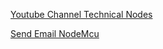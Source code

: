 [Youtube Channel Technical Nodes](https://www.youtube.com/user/G6EJD/videos)

[Send Email NodeMcu](https://github.com/G6EJD/ESP8266-Sending-Emails/blob/master/ESP8366_Send_eMail_YT.ino)

